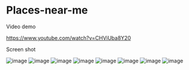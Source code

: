 # Places-near-me

Video demo

https://www.youtube.com/watch?v=CHViUba8Y20

Screen shot

![image](https://cloud.githubusercontent.com/assets/9319905/15446868/8208fe0e-1f57-11e6-8d11-c48be559bf24.png)
![image](https://cloud.githubusercontent.com/assets/9319905/15446869/83752164-1f57-11e6-8784-b2efee6bb855.png)
![image](https://cloud.githubusercontent.com/assets/9319905/15446871/8454ad02-1f57-11e6-8468-9d05d48ae287.png)
![image](https://cloud.githubusercontent.com/assets/9319905/15446872/85a94fa0-1f57-11e6-9961-e6d855f62c4e.png)
![image](https://cloud.githubusercontent.com/assets/9319905/15446874/87e8612a-1f57-11e6-9126-af54fcf193da.png)
![image](https://cloud.githubusercontent.com/assets/9319905/15446875/8941abf8-1f57-11e6-922f-e8605a1fad7a.png)
![image](https://cloud.githubusercontent.com/assets/9319905/15446877/8a5ab390-1f57-11e6-8662-abe3ce70ac80.png)
![image](https://cloud.githubusercontent.com/assets/9319905/15446879/8b5af85e-1f57-11e6-9222-e1ee3b32189d.png)
